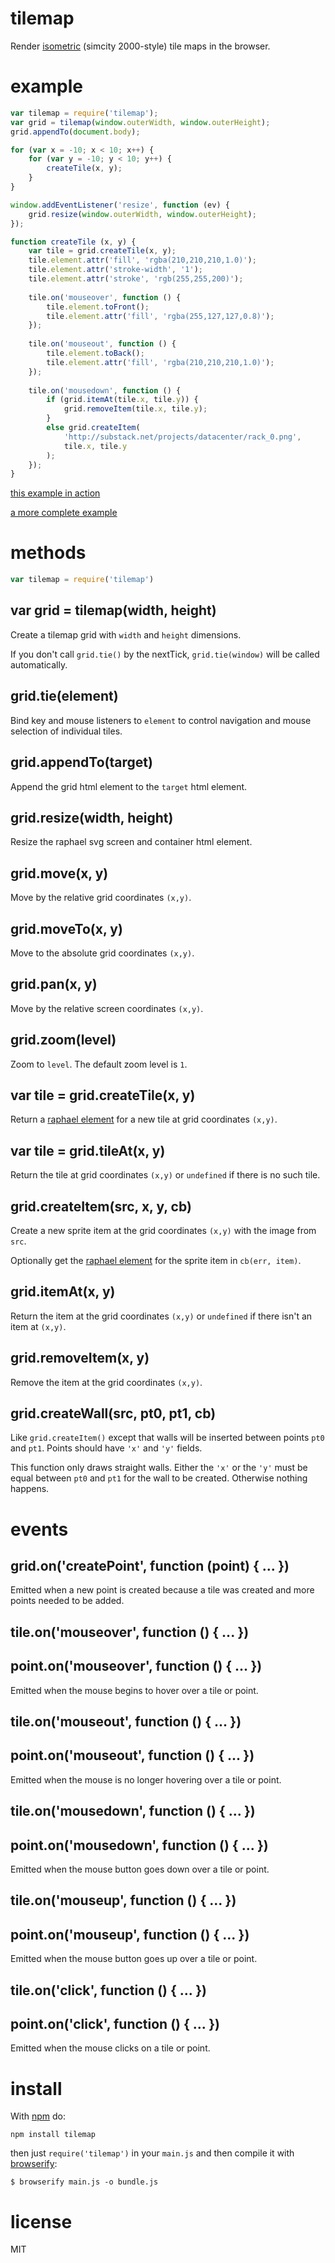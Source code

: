 # tilemap

Render [isometric](https://en.wikipedia.org/wiki/Axonometric_projection)
(simcity 2000-style) tile maps in the browser.

# example

``` js
var tilemap = require('tilemap');
var grid = tilemap(window.outerWidth, window.outerHeight);
grid.appendTo(document.body);

for (var x = -10; x < 10; x++) {
    for (var y = -10; y < 10; y++) {
        createTile(x, y);
    }
}

window.addEventListener('resize', function (ev) {
    grid.resize(window.outerWidth, window.outerHeight);
});

function createTile (x, y) {
    var tile = grid.createTile(x, y);
    tile.element.attr('fill', 'rgba(210,210,210,1.0)');
    tile.element.attr('stroke-width', '1');
    tile.element.attr('stroke', 'rgb(255,255,200)');
    
    tile.on('mouseover', function () {
        tile.element.toFront();
        tile.element.attr('fill', 'rgba(255,127,127,0.8)');
    });
    
    tile.on('mouseout', function () {
        tile.element.toBack();
        tile.element.attr('fill', 'rgba(210,210,210,1.0)');
    });
    
    tile.on('mousedown', function () {
        if (grid.itemAt(tile.x, tile.y)) {
            grid.removeItem(tile.x, tile.y);
        }
        else grid.createItem(
            'http://substack.net/projects/datacenter/rack_0.png',
            tile.x, tile.y
        );
    });
}
```

[this example in action](http://substack.net/projects/datacenter/tiles.html)

[a more complete example](http://substack.net/projects/datacenter/)

# methods

```js
var tilemap = require('tilemap')
```

## var grid = tilemap(width, height)

Create a tilemap grid with `width` and `height` dimensions.

If you don't call `grid.tie()` by the nextTick, `grid.tie(window)` will be
called automatically.

## grid.tie(element)

Bind key and mouse listeners to `element` to control navigation and mouse
selection of individual tiles.

## grid.appendTo(target)

Append the grid html element to the `target` html element.

## grid.resize(width, height)

Resize the raphael svg screen and container html element.

## grid.move(x, y)

Move by the relative grid coordinates `(x,y)`.

## grid.moveTo(x, y)

Move to the absolute grid coordinates `(x,y)`.

## grid.pan(x, y)

Move by the relative screen coordinates `(x,y)`.

## grid.zoom(level)

Zoom to `level`. The default zoom level is `1`.

## var tile = grid.createTile(x, y)

Return a [raphael element](http://raphaeljs.com/reference.html#Element)
for a new tile at grid coordinates `(x,y)`.

## var tile = grid.tileAt(x, y)

Return the tile at grid coordinates `(x,y)` or `undefined` if there is no such
tile.

## grid.createItem(src, x, y, cb)

Create a new sprite item at the grid coordinates `(x,y)` with the image from
`src`.

Optionally get the 
[raphael element](http://raphaeljs.com/reference.html#Element)
for the sprite item in `cb(err, item)`.

## grid.itemAt(x, y)

Return the item at the grid coordinates `(x,y)` or `undefined` if there isn't an
item at `(x,y)`.

## grid.removeItem(x, y)

Remove the item at the grid coordinates `(x,y)`.

## grid.createWall(src, pt0, pt1, cb)

Like `grid.createItem()` except that walls will be inserted between points `pt0`
and `pt1`. Points should have `'x'` and `'y'` fields.

This function only draws straight walls. Either the `'x'` or the `'y'` must be
equal between `pt0` and `pt1` for the wall to be created. Otherwise nothing
happens.

# events

## grid.on('createPoint', function (point) { ... })

Emitted when a new point is created because a tile was created and more points
needed to be added.

## tile.on('mouseover', function () { ... })
## point.on('mouseover', function () { ... })

Emitted when the mouse begins to hover over a tile or point.

## tile.on('mouseout', function () { ... })
## point.on('mouseout', function () { ... })

Emitted when the mouse is no longer hovering over a tile or point.

## tile.on('mousedown', function () { ... })
## point.on('mousedown', function () { ... })

Emitted when the mouse button goes down over a tile or point.

## tile.on('mouseup', function () { ... })
## point.on('mouseup', function () { ... })

Emitted when the mouse button goes up over a tile or point.

## tile.on('click', function () { ... })
## point.on('click', function () { ... })

Emitted when the mouse clicks on a tile or point.

# install

With [npm](http://npmjs.org) do:

```
npm install tilemap
```

then just `require('tilemap')` in your `main.js` and then compile it with
[browserify](http://github.com/substack/node-browserify):

```
$ browserify main.js -o bundle.js
```

# license

MIT
